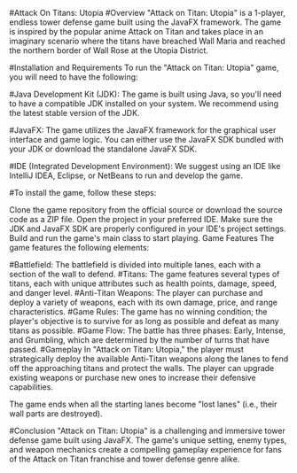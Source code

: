 #Attack On Titans: Utopia
#Overview
"Attack on Titan: Utopia" is a 1-player, endless tower defense game built using the JavaFX framework. The game is inspired by the popular anime Attack on Titan and takes place in an imaginary scenario where the titans have breached Wall Maria and reached the northern border of Wall Rose at the Utopia District.

#Installation and Requirements
To run the "Attack on Titan: Utopia" game, you will need to have the following:

#Java Development Kit (JDK): The game is built using Java, so you'll need to have a compatible JDK installed on your system. We recommend using the latest stable version of the JDK.

#JavaFX: The game utilizes the JavaFX framework for the graphical user interface and game logic. You can either use the JavaFX SDK bundled with your JDK or download the standalone JavaFX SDK.

#IDE (Integrated Development Environment): We suggest using an IDE like IntelliJ IDEA, Eclipse, or NetBeans to run and develop the game.

#To install the game, follow these steps:

Clone the game repository from the official source or download the source code as a ZIP file.
Open the project in your preferred IDE.
Make sure the JDK and JavaFX SDK are properly configured in your IDE's project settings.
Build and run the game's main class to start playing.
Game Features
The game features the following elements:

#Battlefield: The battlefield is divided into multiple lanes, each with a section of the wall to defend.
#Titans: The game features several types of titans, each with unique attributes such as health points, damage, speed, and danger level.
#Anti-Titan Weapons: The player can purchase and deploy a variety of weapons, each with its own damage, price, and range characteristics.
#Game Rules: The game has no winning condition; the player's objective is to survive for as long as possible and defeat as many titans as possible.
#Game Flow: The battle has three phases: Early, Intense, and Grumbling, which are determined by the number of turns that have passed.
#Gameplay
In "Attack on Titan: Utopia," the player must strategically deploy the available Anti-Titan weapons along the lanes to fend off the approaching titans and protect the walls. The player can upgrade existing weapons or purchase new ones to increase their defensive capabilities.

The game ends when all the starting lanes become "lost lanes" (i.e., their wall parts are destroyed).

#Conclusion
"Attack on Titan: Utopia" is a challenging and immersive tower defense game built using JavaFX. The game's unique setting, enemy types, and weapon mechanics create a compelling gameplay experience for fans of the Attack on Titan franchise and tower defense genre alike.
